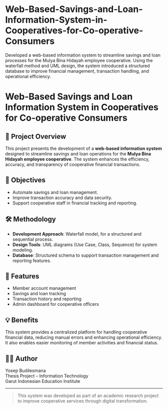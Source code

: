 # Web-Based-Savings-and-Loan-Information-System-in-Cooperatives-for-Co-operative-Consumers
Developed a web-based information system to streamline savings and loan processes for the Mulya Bina Hidayah employee cooperative. Using the waterfall method and UML design, the system introduced a structured database to improve financial management, transaction handling, and operational efficiency.

# Web-Based Savings and Loan Information System in Cooperatives for Co-operative Consumers

## 📘 Project Overview
This project presents the development of a **web-based information system** designed to streamline savings and loan operations for the **Mulya Bina Hidayah employee cooperative**. The system enhances the efficiency, accuracy, and transparency of cooperative financial transactions.

## 🎯 Objectives
- Automate savings and loan management.
- Improve transaction accuracy and data security.
- Support cooperative staff in financial tracking and reporting.

## 🛠️ Methodology
- **Development Approach**: Waterfall model, for a structured and sequential process.
- **Design Tools**: UML diagrams (Use Case, Class, Sequence) for system modeling.
- **Database**: Structured schema to support transaction management and reporting features.

## 📌 Features
- Member account management  
- Savings and loan tracking  
- Transaction history and reporting  
- Admin dashboard for cooperative officers

## 💡 Benefits
This system provides a centralized platform for handling cooperative financial data, reducing manual errors and enhancing operational efficiency. It also enables easier monitoring of member activities and financial status.

## 👨‍💻 Author
Yosep Budilesmana  
Thesis Project – Information Technology  
Garut Indonesian Education Institute

---

> This system was developed as part of an academic research project to improve cooperative services through digital transformation.


